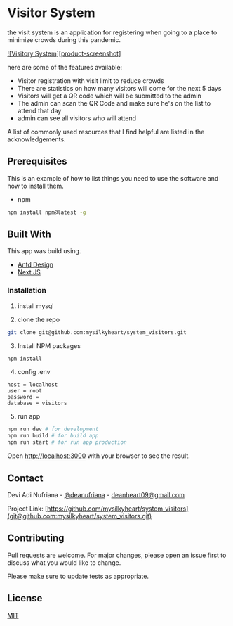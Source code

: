 # Visitor System

the visit system is an application for registering when going to a place to minimize crowds during this pandemic.

[![Visitory System][product-screenshot]](https://photos.app.goo.gl/VdiTdBsasZu6MrvBA)

here are some of the features available:

* Visitor registration with visit limit to reduce crowds
* There are statistics on how many visitors will come for the next 5 days
* Visitors will get a QR code which will be submitted to the admin
* The admin can scan the QR Code and make sure he's on the list to attend that day
* admin can see all visitors who will attend

A list of commonly used resources that I find helpful are listed in the acknowledgements.

## Prerequisites

This is an example of how to list things you need to use the software and how to install them.

* npm

```sh
npm install npm@latest -g
```

## Built With

This app was build using.

* [Antd Design](https://ant.design)
* [Next JS](https://nextjs.org)

### Installation

1. install mysql

2. clone the repo

```sh
git clone git@github.com:mysilkyheart/system_visitors.git
```

3. Install NPM packages

```sh
npm install
```

4. config .env

```env
host = localhost
user = root
password =
database = visitors
```

5. run app

```bash
npm run dev # for development
npm run build # for build app
npm run start # for run app production
```

Open [http://localhost:3000](http://localhost:3000) with your browser to see the result.

## Contact

Devi Adi Nufriana - [@deanufriana](https://www.instagram.com/deanufriana/) - deanheart09@gmail.com

Project Link: [https://github.com/mysilkyheart/system_visitors](git@github.com:mysilkyheart/system_visitors.git)

## Contributing

Pull requests are welcome. For major changes, please open an issue first to discuss what you would like to change.

Please make sure to update tests as appropriate.

## License

[MIT](https://choosealicense.com/licenses/mit/)
